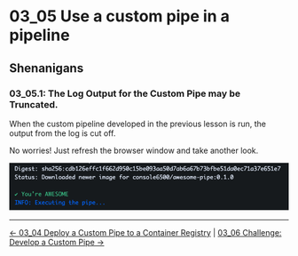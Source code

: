 # 03_05 Use a custom pipe in a pipeline

## Shenanigans

### 03_05.1: The Log Output for the Custom Pipe may be Truncated.

When the custom pipeline developed in the previous lesson is run, the output from the log is cut off.

No worries!  Just refresh the browser window and take another look.

![You're AWESOME!](./images/00-youre-awesome.png)

<!-- FooterStart -->
---
[← 03_04 Deploy a Custom Pipe to a Container Registry](../03_04_deploy_a_custom_pipe_to_a_container_registry/README.md) | [03_06 Challenge: Develop a Custom Pipe →](../03_06_challenge_create_a_custom_pipe/README.md)
<!-- FooterEnd -->
